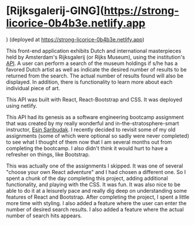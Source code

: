 # [Rijksgalerij-GING](https://strong-licorice-0b4b3e.netlify.app
) (deployed at https://strong-licorice-0b4b3e.netlify.app)

This front-end application exhibits Dutch and international masterpieces held by Amsterdam's Rijksgalerij (or Rijks Museum), using the institution's [API](https://data.rijksmuseum.nl/
). A user can perform a search of the museum holdings if s/he has a favored Dutch artist as well as indicate the desired number of results to be returned from the search. The actual number of results found will also be displayed. In addition, there is functionality to learn more about each individual piece of art.

This API was built with React, React-Bootstrap and CSS. It was deployed using netlify.

This API had its genesis as a software engineering bootcamp assignment that was created by my really wonderful and in-the-stratosphere-smart instructor, [Esin Saribudak](https://www.linkedin.com/in/esinsaribudak/). I recently decided to revisit some of my old assignments (some of which were optional so sadly were never completed) to see what I thought of them now that I am several months out from completing the bootcamp. I also didn't think it would hurt to have a refresher on things, like Bootstrap.

This was actually one of the assignments I skipped. It was one of several "choose your own React adventure" and I had chosen a different one. So I spent a chunk of the day completing this project, adding additional functionality, and playing with the CSS. It was fun. It was also nice to be able to do it at a leisurely pace and really dig deep on understanding some features of React and Bootstrap. After completing the project, I spent a little more time with styling. I also added a feature where the user can enter the number of desired search results. I also added a feature where the actual number of search hits appears.
